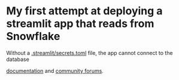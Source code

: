 # My first attempt at deploying a streamlit app that reads from Snowflake

Without a [.streamlit/secrets.toml](https://docs.streamlit.io/knowledge-base/tutorials/databases/snowflake) file, the app cannot connect to the database

[documentation](https://docs.streamlit.io) and [community
forums](https://discuss.streamlit.io).
